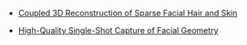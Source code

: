 * [Coupled 3D Reconstruction of Sparse Facial Hair and Skin](http://www.disneyresearch.com/project/coupled-3d-reconstruction-of-sparse-facial-hair-and-skin/)

* [High-Quality Single-Shot Capture of Facial Geometry](http://www.disneyresearch.com/project/high-quality-single-shot-capture-of-facial-geometry/)
